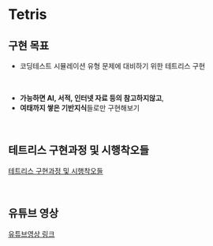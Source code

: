 # Tetris


## 구현 목표
  - 코딩테스트 시뮬레이션 유형 문제에 대비하기 위한 테트리스 구현

<br>

  - **가능하면 AI, 서적, 인터넷 자료 등의 참고하지않고**,
  - **여태까지 쌓은 기반지식**들로만 구현해보기

<br>    

## 테트리스 구현과정 및 시행착오들
[테트리스 구현과정 및 시행착오들](https://wandering-rumba-865.notion.site/28eaba645d3280fd81c2c2897bd0821e?pvs=74)

<br>

## 유튜브 영상
[유튜브영상 링크](https://youtu.be/n61gwaR7NEA)

<br><br>
